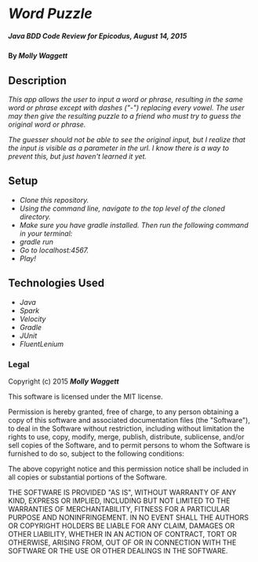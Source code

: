 # _Word Puzzle_

##### _Java BDD Code Review for Epicodus, August 14, 2015_

#### By _**Molly Waggett**_

## Description

_This app allows the user to input a word or phrase, resulting in the same
  word or phrase except with dashes ("-") replacing every vowel. The user may
  then give the resulting puzzle to a friend who must try to guess the original
  word or phrase._

_The guesser should not be able to see the original input, but I realize that
  the input is visible as a parameter in the url. I know there is a way to
  prevent this, but just haven't learned it yet._

## Setup

* _Clone this repository._
* _Using the command line, navigate to the top level of the cloned directory._
* _Make sure you have gradle installed. Then run the following command in your terminal:_
* _*gradle run*_
* _Go to localhost:4567._
* _Play!_

## Technologies Used

* _Java_
* _Spark_
* _Velocity_
* _Gradle_
* _JUnit_
* _FluentLenium_

### Legal

Copyright (c) 2015 **_Molly Waggett_**

This software is licensed under the MIT license.

Permission is hereby granted, free of charge, to any person obtaining a copy
of this software and associated documentation files (the "Software"), to deal
in the Software without restriction, including without limitation the rights
to use, copy, modify, merge, publish, distribute, sublicense, and/or sell
copies of the Software, and to permit persons to whom the Software is
furnished to do so, subject to the following conditions:

The above copyright notice and this permission notice shall be included in
all copies or substantial portions of the Software.

THE SOFTWARE IS PROVIDED "AS IS", WITHOUT WARRANTY OF ANY KIND, EXPRESS OR
IMPLIED, INCLUDING BUT NOT LIMITED TO THE WARRANTIES OF MERCHANTABILITY,
FITNESS FOR A PARTICULAR PURPOSE AND NONINFRINGEMENT. IN NO EVENT SHALL THE
AUTHORS OR COPYRIGHT HOLDERS BE LIABLE FOR ANY CLAIM, DAMAGES OR OTHER
LIABILITY, WHETHER IN AN ACTION OF CONTRACT, TORT OR OTHERWISE, ARISING FROM,
OUT OF OR IN CONNECTION WITH THE SOFTWARE OR THE USE OR OTHER DEALINGS IN
THE SOFTWARE.

